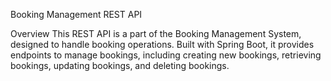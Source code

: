 Booking Management REST API

Overview
This REST API is a part of the Booking Management System, designed to handle booking operations. Built with Spring Boot, it provides endpoints to manage bookings, including creating new bookings, retrieving bookings, updating bookings, and deleting bookings.
